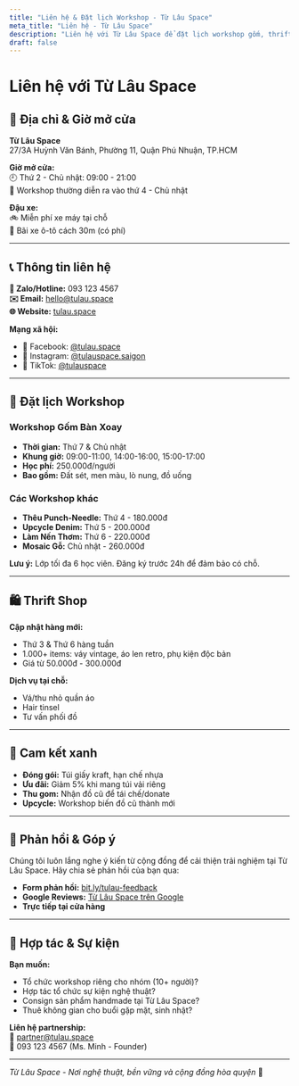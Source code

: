 ```yaml
---
title: "Liên hệ & Đặt lịch Workshop - Từ Lâu Space"
meta_title: "Liên hệ - Từ Lâu Space"
description: "Liên hệ với Từ Lâu Space để đặt lịch workshop gốm, thrift shopping và các hoạt động sáng tạo tại Phú Nhuận, TP.HCM. Địa chỉ, giờ mở cửa và thông tin liên hệ."
draft: false
---
```


# Liên hệ với Từ Lâu Space

## 📍 Địa chỉ & Giờ mở cửa

**Từ Lâu Space**  
27/3A Huỳnh Văn Bánh, Phường 11, Quận Phú Nhuận, TP.HCM  

**Giờ mở cửa:**  
🕘 Thứ 2 - Chủ nhật: 09:00 - 21:00  
🌟 Workshop thường diễn ra vào thứ 4 - Chủ nhật  

**Đậu xe:**  
🚲 Miễn phí xe máy tại chỗ  
🚗 Bãi xe ô-tô cách 30m (có phí)  

---

## 📞 Thông tin liên hệ

**📱 Zalo/Hotline:** 093 123 4567  
**✉️ Email:** hello@tulau.space  
**🌐 Website:** [tulau.space](https://tulau.space)  

**Mạng xã hội:**  
- 📘 Facebook: [@tulau.space](https://facebook.com/tulau.space)  
- 📸 Instagram: [@tulauspace.saigon](https://instagram.com/tulauspace.saigon)  
- 🎵 TikTok: [@tulauspace](https://tiktok.com/@tulauspace)  

---

## 📝 Đặt lịch Workshop

### Workshop Gốm Bàn Xoay
- **Thời gian:** Thứ 7 & Chủ nhật
- **Khung giờ:** 09:00-11:00, 14:00-16:00, 15:00-17:00
- **Học phí:** 250.000đ/người
- **Bao gồm:** Đất sét, men màu, lò nung, đồ uống

### Các Workshop khác
- **Thêu Punch-Needle:** Thứ 4 - 180.000đ
- **Upcycle Denim:** Thứ 5 - 200.000đ  
- **Làm Nến Thơm:** Thứ 6 - 220.000đ
- **Mosaic Gỗ:** Chủ nhật - 260.000đ

**Lưu ý:** Lớp tối đa 6 học viên. Đăng ký trước 24h để đảm bảo có chỗ.

---

## 🛍️ Thrift Shop

**Cập nhật hàng mới:**  
- Thứ 3 & Thứ 6 hàng tuần
- 1.000+ items: váy vintage, áo len retro, phụ kiện độc bản
- Giá từ 50.000đ - 300.000đ

**Dịch vụ tại chỗ:**  
- Vá/thu nhỏ quần áo
- Hair tinsel
- Tư vấn phối đồ

---

## 🌱 Cam kết xanh

- **Đóng gói:** Túi giấy kraft, hạn chế nhựa
- **Ưu đãi:** Giảm 5% khi mang túi vải riêng  
- **Thu gom:** Nhận đồ cũ để tái chế/donate
- **Upcycle:** Workshop biến đồ cũ thành mới

---

## 🎯 Phản hồi & Góp ý

Chúng tôi luôn lắng nghe ý kiến từ cộng đồng để cải thiện trải nghiệm tại Từ Lâu Space. Hãy chia sẻ phản hồi của bạn qua:

- **Form phản hồi:** [bit.ly/tulau-feedback](https://bit.ly/tulau-feedback)
- **Google Reviews:** [Từ Lâu Space trên Google](https://g.page/tulauspace)
- **Trực tiếp tại cửa hàng**

---

## 🚀 Hợp tác & Sự kiện

**Bạn muốn:**
- Tổ chức workshop riêng cho nhóm (10+ người)?
- Hợp tác tổ chức sự kiện nghệ thuật?
- Consign sản phẩm handmade tại Từ Lâu Space?
- Thuê không gian cho buổi gặp mặt, sinh nhật?

**Liên hệ partnership:**  
📧 partner@tulau.space  
📱 093 123 4567 (Ms. Minh - Founder)

---

*Từ Lâu Space - Nơi nghệ thuật, bền vững và cộng đồng hòa quyện* 💚

